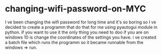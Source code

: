 # changing-wifi-password-on-MYC
I ve been changing the wifi password for long time and it's so boring so I ve decided to create a programm that do that for me using pyautogui module in python. if you want to use it the only thing you need to doo if you are on windows  10 is change the coordinates of the settings you have.
i ve created a batch file which runs the programm so it became runnable from the windows => run.
